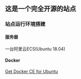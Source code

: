## 这是一个完全开源的站点 

### 站点运行环境搭建

#### 服务器
  
  一台阿里云ECS(Ubuntu 18.04)

#### Docker

  [Get Docker CE for Ubuntu](https://docs.docker.com/install/linux/docker-ce/ubuntu/)



#### 
